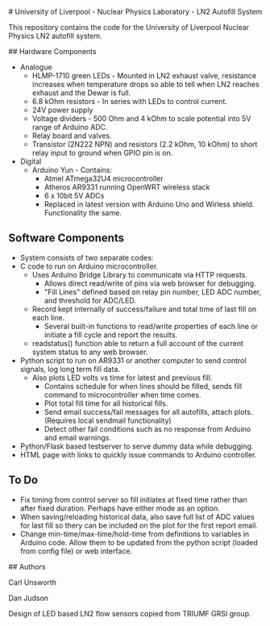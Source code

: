 # University of Liverpool - Nuclear Physics Laboratory - LN2 Autofill System

This repository contains the code for the University of Liverpool Nuclear Physics LN2 autofill system.

## Hardware Components

* Analogue
  * HLMP-1710 green LEDs - Mounted in LN2 exhaust valve, resistance increases when temperature drops so able to tell when LN2 reaches exhaust and the Dewar is full.
  * 6.8 kOhm resistors - In series with LEDs to control current.
  * 24V power supply
  * Voltage dividers - 500 Ohm and 4 kOhm to scale potential into 5V range of Arduino ADC.
  * Relay board and valves.
  * Transistor (2N222 NPN) and resistors (2.2 kOhm, 10 kOhm) to short relay input to ground when GPIO pin is on.
* Digital
  * Arduino Yun - Contains:
    * Atmel ATmega32U4 microcontroller
    * Atheros AR9331 running OpenWRT wireless stack
    * 6 x 10bit 5V ADCs
    * Replaced in latest version with Arduino Uno and Wirless shield.  Functionality the same.

## Software Components

* System consists of two separate codes:
* C code to run on Arduino microcontroller.
  * Uses Arduino Bridge Library to communicate via HTTP requests.
	* Allows direct read/write of pins via web browser for debugging.
	* "Fill Lines" defined based on relay pin number, LED ADC number, and threshold for ADC/LED.
  * Record kept internally of success/failure and total time of last fill on each line.
	* Several built-in functions to read/write properties of each line or initiate a fill cycle and report the results.
  * readstatus() function able to return a full account of the current system status to any web browser.
* Python script to run on AR9331 or another computer to send control signals, log long term fill data.
  * Also plots LED volts vs time for latest and previous fill.
	* Contains schedule for when lines should be filled, sends fill command to microcontroller when time comes.
	* Plot total fill time for all historical fills.
	* Send email success/fail messages for all autofills, attach plots. (Requires local sendmail functionality)
	* Detect other fail conditions such as no response from Arduino and email warnings.
* Python/Flask based testserver to serve dummy data while debugging.
* HTML page with links to quickly issue commands to Arduino controller.

## To Do

* Fix timing from control server so fill initiates at fixed time rather than after fixed duration.  Perhaps have either mode as an option.
* When saving/reloading historical data, also save full list of ADC values for last fill so thery can be included on the plot for the first report email.
* Change min-time/max-time/hold-time from definitions to variables in Arduino code.  Allow them to be updated from the python script (loaded from config file) or web interface.

## Authors

Carl Unsworth

Dan Judson

Design of LED based LN2 flow sensors copied from TRIUMF GRSI group.
